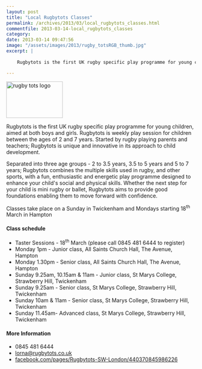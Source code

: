 ```yaml
---
layout: post
title: "Local Rugbytots Classes"
permalink: /archives/2013/03/local_rugbytots_classes.html
commentfile: 2013-03-14-local_rugbytots_classes
category: 
date: 2013-03-14 09:47:56
image: "/assets/images/2013/rugby_totsRGB_thumb.jpg"
excerpt: |
    
    Rugbytots is the first UK rugby specific play programme for young children, aimed at both boys and girls. Rugbytots is weekly play session for children between the ages of 2 and 7 years. Started by rugby playing parents and teachers; Rugbytots is unique and innovative in its approach to child development.

---
```


<a href="/assets/images/2013/rugby_totsRGB.jpg" title="See larger version of - rugby tots logo"><img src="/assets/images/2013/rugby_totsRGB_thumb.jpg" width="150" height="97" alt="rugby tots logo" class=" right" /></a>

Rugbytots is the first UK rugby specific play programme for young children, aimed at both boys and girls. Rugbytots is weekly play session for children between the ages of 2 and 7 years. Started by rugby playing parents and teachers; Rugbytots is unique and innovative in its approach to child development.

Separated into three age groups - 2 to 3.5 years, 3.5 to 5 years and 5 to 7 years; Rugbytots combines the multiple skills used in rugby, and other sports, with a fun, enthusiastic and energetic play programme designed to enhance your child's social and physical skills. Whether the next step for your child is mini rugby or ballet, Rugbytots aims to provide good foundations enabling them to move forward with confidence.

Classes take place on a Sunday in Twickenham and Mondays starting 18<sup>th</sup> March in Hampton

#### Class schedule

-   Taster Sessions - 18<sup>th</sup> March (please call 0845 481 6444 to register)
-   Monday 1pm - Junior class, All Saints Church Hall, The Avenue, Hampton
-   Monday 1.30pm - Senior class, All Saints Church Hall, The Avenue, Hampton
-   Sunday 9.25am, 10.15am & 11am - Junior class, St Marys College, Strawberry Hill, Twickenham
-   Sunday 9.25am - Senior class, St Marys College, Strawberry Hill, Twickenham
-   Sunday 10am & 11am - Senior class, St Marys College, Strawberry Hill, Twickenham
-   Sunday 11.45am- Advanced class, St Marys College, Strawberry Hill, Twickenham

#### More Information

-   0845 481 6444
-   <lorna@rugbytots.co.uk>
-   [facebook.com/pages/Rugbytots-SW-London/440370845986226](http://facebook.com/pages/Rugbytots-SW-London/440370845986226)
